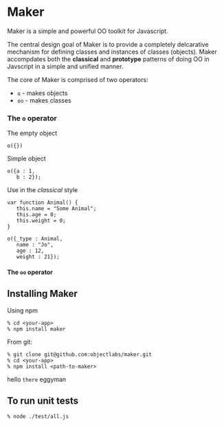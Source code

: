 Maker
====

Maker is a simple and powerful OO toolkit for Javascript.

The central design goal of Maker is to provide a completely
delcarative mechanism for defining classes and instances of classes
(objects). Maker accompdates both the __classical__ and __prototype__
patterns of doing OO in Javscript in a simple and unified manner. 

The core of Maker is comprised of two operators:

* ```o``` - makes objects
* ```oo``` - makes classes

### The ```o``` operator

The empty object

```
o({})
```

Simple object

```
o({a : 1,
   b : 2});
```


Use in the _classical_ style

```
var function Animal() {
   this.name = "Some Animal";
   this.age = 0;
   this.weight = 0;
}

o({_type : Animal,
   name : "Jo",
   age : 12,
   weight : 21});
```


#### The ```oo``` operator




Installing Maker
----------

Using npm 

```
% cd <your-app>
% npm install maker
```

From git:

```
% git clone git@github.com:objectlabs/maker.git
% cd <your-app>
% npm install <path-to-maker>
```

hello ```there``` eggyman


To run unit tests
-----------------

```node
% node ./test/all.js
```
